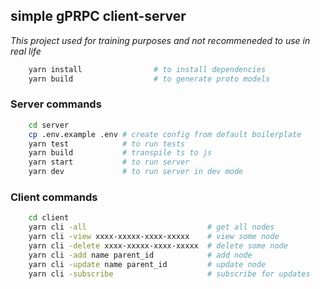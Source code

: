 ## simple gPRPC client-server

<em> This project used for training purposes and not
recommeneded to use in real life </em>

```sh
    yarn install                # to install dependencies
    yarn build                  # to generate proto models
```

### Server commands

```sh
    cd server
    cp .env.example .env # create config from default boilerplate
    yarn test            # to run tests
    yarn build           # transpile ts to js
    yarn start           # to run server
    yarn dev             # to run server in dev mode
```

### Client commands

```sh
    cd client
    yarn cli -all                           # get all nodes
    yarn cli -view xxxx-xxxxx-xxxx-xxxxx    # view some node
    yarn cli -delete xxxx-xxxxx-xxxx-xxxxx  # delete some node
    yarn cli -add name parent_id            # add node
    yarn cli -update name parent_id         # update node
    yarn cli -subscribe                     # subscribe for updates
```
